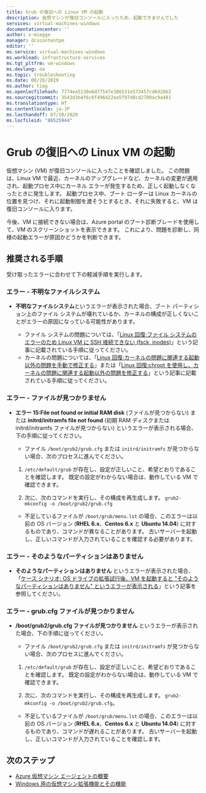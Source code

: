 ```yaml
---
title: Grub の復旧への Linux VM の起動
description: 仮想マシンが復旧コンソールに入ったため、起動できませんでした
services: virtual-machines-windows
documentationcenter: ''
author: v-miegge
manager: dcscontentpm
editor: ''
ms.service: virtual-machines-windows
ms.workload: infrastructure-services
ms.tgt_pltfrm: vm-windows
ms.devlang: na
ms.topic: troubleshooting
ms.date: 08/28/2019
ms.author: tiag
ms.openlocfilehash: 7774ea5138e6d77547e386531e573457cd6d2862
ms.sourcegitcommit: 3543d3b4f6c6f496d22ea5f97d8cd2700ac9a481
ms.translationtype: HT
ms.contentlocale: ja-JP
ms.lasthandoff: 07/20/2020
ms.locfileid: "86525944"
---
```

# <a name="linux-vm-boots-to-grub-rescue"></a>Grub の復旧への Linux VM の起動

仮想マシン (VM) が復旧コンソールに入ったことを確認しました。 この問題は、Linux VM で最近、カーネルのアップグレードなど、カーネルの変更が適用され、起動プロセス中にカーネル エラーが発生するため、正しく起動しなくなったときに発生します。 起動プロセス中、ブート ローダーは Linux カーネルの位置を見つけ、それに起動制御を渡そうとするとき、それに失敗すると、VM は復旧コンソールに入ります。

今後、VM に接続できない場合は、Azure portal のブート診断ブレードを使用して、VM のスクリーンショットを表示できます。 これにより、問題を診断し、同様の起動エラーが原因かどうかを判断できます。

## <a name="recommended-steps"></a>推奨される手順

受け取ったエラーに合わせて下の軽減手順を実行します。

### <a name="error---unknown-filesystem"></a>エラー - 不明なファイルシステム

* **不明なファイルシステム**というエラーが表示された場合、ブート パーティション上のファイル システムが壊れているか、カーネルの構成が正しくないことがエラーの原因になっている可能性があります。

   * ファイル システムの問題については、「[Linux 回復:ファイル システムのエラーのため Linux VM に SSH 接続できない (fsck, inodes)](/archive/blogs/linuxonazure/linux-recovery-cannot-ssh-to-linux-vm-due-to-file-system-errors-fsck-inodes)」という記事に記載されている手順に従ってください。
   * カーネルの問題については、「[Linux 回復:カーネルの問題に関連する起動以外の問題を手動で修正する](/archive/blogs/linuxonazure/linux-recovery-manually-fixing-non-boot-issues-related-to-kernel-problems)」または「[Linux 回復:chroot を使用し、カーネルの問題に関連する起動以外の問題を修正する](/archive/blogs/linuxonazure/linux-recovery-fixing-non-boot-issues-related-to-kernel-problems-using-chroot)」という記事に記載されている手順に従ってください。
   
### <a name="error---file-not-found"></a>エラー - ファイルが見つかりません

* **エラー 15:File not found or initial RAM disk** (ファイルが見つからない) または **initrd/initramfs file not found** (初期 RAM ディスクまたは initrd/initramfs ファイルが見つからない) というエラーが表示される場合、下の手順に従ってください。

    * ファイル `/boot/grub2/grub.cfg` または `initrd/initramfs` が見つからない場合、次のプロセスに進んでください。

    1. `/etc/default/grub` が存在し、設定が正しいこと、希望どおりであることを確認します。 既定の設定がわからない場合は、動作している VM で確認できます。

    2. 次に、次のコマンドを実行し、その構成を再生成します。 `grub2-mkconfig -o /boot/grub2/grub.cfg`

   * 不足しているファイルが `/boot/grub/menu.lst` の場合、このエラーは以前の OS バージョン (**RHEL 6.x**、**Centos 6.x** と **Ubuntu 14.04**) に対するものであり、コマンドが異なることがあります。 古いサーバーを起動し、正しいコマンドが入力されていることを確認する必要があります。

### <a name="error---no-such-partition"></a>エラー - そのようなパーティションはありません

* **そのようなパーティションはありません** というエラーが表示された場合、「[ケース シナリオ: OS ドライブの拡張試行後、VM を起動すると "そのようなパーティションはありません" というエラーが表示される](/archive/blogs/shwetanayak/case-scenario-no-such-partition-error-while-trying-to-start-the-vm-after-attempting-to-extend-the-os-drive)」という記事を参照してください。

### <a name="error---grubcfg-file-not-found"></a>エラー - grub.cfg ファイルが見つかりません

* **/boot/grub2/grub.cfg ファイルが見つかりません** というエラーが表示された場合、下の手順に従ってください。

    * ファイル `/boot/grub2/grub.cfg` または `initrd/initramfs` が見つからない場合、次のプロセスに進んでください。

    1. `/etc/default/grub` が存在し、設定が正しいこと、希望どおりであることを確認します。 既定の設定がわからない場合は、動作している VM で確認できます。

    2. 次に、次のコマンドを実行し、その構成を再生成します。 `grub2-mkconfig -o /boot/grub2/grub.cfg`。

   * 不足しているファイルが `/boot/grub/menu.lst` の場合、このエラーは以前の OS バージョン (**RHEL 6.x**、**Centos 6.x** と **Ubuntu 14.04**) に対するものであり、コマンドが遅れることがあります。 古いサーバーを起動し、正しいコマンドが入力されていることを確認します。

## <a name="next-steps"></a>次のステップ

* [Azure 仮想マシン エージェントの概要](../extensions/agent-windows.md)
* [Windows 用の仮想マシン拡張機能とその機能](../extensions/features-windows.md)
